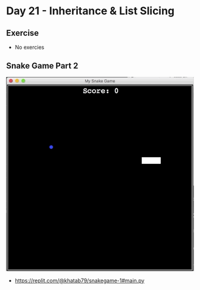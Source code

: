# Day 21 - Inheritance & List Slicing

## Exercise

- No exercies

## Snake Game Part 2

![Snake Game Part 2](021_day21.gif)

- https://replit.com/@khatab79/snakegame-1#main.py
